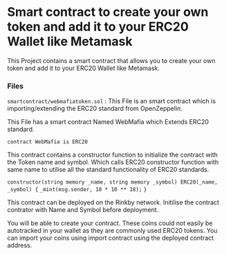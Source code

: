 # Smart contract to create your own token and add it to your ERC20 Wallet like Metamask

This Project contains a smart contract that allows you to create your own token and add it to your ERC20 Wallet like Metamask.

### Files
`smartcontract/webmafiatoken.sol` : This File is an smart contract which is importing/extending the ERC20 standard from OpenZeppelin.

This File has a smart contract Named WebMafia which Extends ERC20 standard.

`contract WebMafia is ERC20`

This contract contains a constructor function to initialize the contract with the Token name and symbol. Which calls ERC20 constructor function with same name to utilise all the standard functionality of ERC20 standards.

`constructor(string memory _name, string memory _symbol) ERC20(_name, _symbol) {`
        `_mint(msg.sender, 10 * 10 ** 18);`
`}`

This contract can be deployed on the Rinkby network.
Initilise the contract contrator with Name and Symbol before deployment.

You will be able to create your contract. These coins could not easily be autotracked in your wallet as they are commonly used ERC20 tokens. You can import your coins using import contract using the deployed contract address.